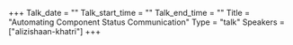 +++
Talk_date = ""
Talk_start_time = ""
Talk_end_time = ""
Title = "Automating Component Status Communication"
Type = "talk"
Speakers = ["alizishaan-khatri"]
+++



